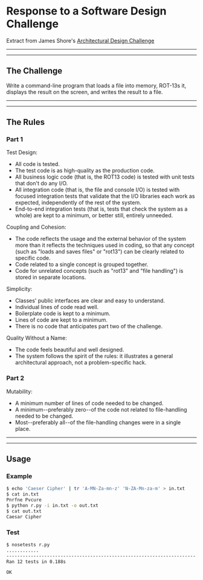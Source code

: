 # Response to a Software Design Challenge #

Extract from James Shore's [Architectural Design Challenge](http://www.jamesshore.com/Blog/Architectural-Design-Challenge.html)

***
***

## The Challenge ##

Write a command-line program that loads a file into memory, ROT-13s it, displays the result on the screen, and writes the result to a file.

***
***

## The Rules ##

### Part 1 ###

Test Design:
  - All code is tested.
  - The test code is as high-quality as the production code.
  - All business logic code (that is, the ROT13 code) is tested with unit tests that don't do any I/O.
  - All integration code (that is, the file and console I/O) is tested with focused integration tests that validate that the I/O libraries each work as expected, independently of the rest of the system.
  - End-to-end integration tests (that is, tests that check the system as a whole) are kept to a minimum, or better still, entirely unneeded.

Coupling and Cohesion:
  - The code reflects the usage and the external behavior of the system more than it reflects the techniques used in coding, so that any concept (such as "loads and saves files" or "rot13") can be clearly related to specific code.
  - Code related to a single concept is grouped together.
  - Code for unrelated concepts (such as "rot13" and "file handling") is stored in separate locations.

Simplicity:
  - Classes' public interfaces are clear and easy to understand.
  - Individual lines of code read well.
  - Boilerplate code is kept to a minimum.
  - Lines of code are kept to a minimum.
  - There is no code that anticipates part two of the challenge.

Quality Without a Name:
  - The code feels beautiful and well designed.
  - The system follows the spirit of the rules: it illustrates a general architectural approach, not a problem-specific hack.

### Part 2 ###

Mutability:
  - A minimum number of lines of code needed to be changed.
  - A minimum--preferably zero--of the code not related to file-handling needed to be changed.
  - Most--preferably all--of the file-handling changes were in a single place.


***
***

## Usage ##

### Example ###
```sh
$ echo 'Caeser Cipher' | tr 'A-MN-Za-mn-z' 'N-ZA-Mn-za-m' > in.txt
$ cat in.txt
Pnrfne Pvcure
$ python r.py -i in.txt -o out.txt
$ cat out.txt
Caesar Cipher
```

### Test ###
```sh
$ nosetests r.py
............
----------------------------------------------------------------------
Ran 12 tests in 0.188s

OK
```
